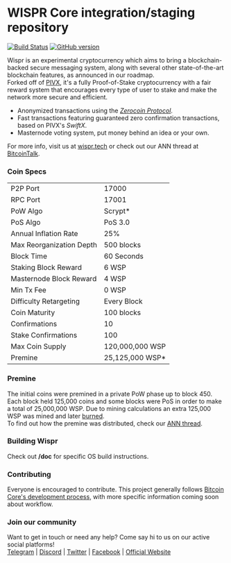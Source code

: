 WISPR Core integration/staging repository
=====================================

[![Build Status](https://travis-ci.org/WisprProject/core.svg?branch=0.3_RC)](https://travis-ci.org/WisprProject/core) [![GitHub version](https://badge.fury.io/gh/WisprProject%2FWISPR.svg)](https://badge.fury.io/gh/WisprProject%2FWISPR)

Wispr is an experimental cryptocurrency which aims to bring a blockchain-backed secure messaging system, along with several other state-of-the-art blockchain features, as announced in our roadmap.<br>
Forked off of [PIVX](https://github.com/PIVX-Project/PIVX), it's a fully Proof-of-Stake cryptocurrency with a fair reward system that encourages every type of user to stake and make the network more secure and efficient.

- Anonymized transactions using the [_Zerocoin Protocol_](https://en.wikipedia.org/wiki/Zerocoin_protocol).
- Fast transactions featuring guaranteed zero confirmation transactions, based on PIVX's _SwiftX_.
- Masternode voting system, put money behind an idea or your own.

For more info, visit us at [wispr.tech](http://wispr.tech) or check out our ANN thread at [BitcoinTalk](https://bitcointalk.org/index.php?topic=4481839).

### Coin Specs

<table>
<tr><td>P2P Port</td><td>17000</td></tr>
<tr><td>RPC Port</td><td>17001</td></tr>
<tr><td>PoW Algo</td><td>Scrypt*</td></tr>
<tr><td>PoS Algo</td><td>PoS 3.0</td></tr>
<tr><td>Annual Inflation Rate</td><td>25%</td></tr>
<tr><td>Max Reorganization Depth</td><td>500 blocks</td></tr>
<tr><td>Block Time</td><td>60 Seconds</td></tr>
<tr><td>Staking Block Reward</td><td>6 WSP</td></tr>
<tr><td>Masternode Block Reward</td><td>4 WSP</td></tr>
<tr><td>Min Tx Fee</td><td>0 WSP</td></tr>
<tr><td>Difficulty Retargeting</td><td>Every Block</td></tr>
<tr><td>Coin Maturity</td><td>100 blocks</td></tr>
<tr><td>Confirmations</td><td>10</td></tr>
<tr><td>Stake Confirmations</td><td>100</td></tr>
<tr><td>Max Coin Supply</td><td>120,000,000 WSP</td></tr>
<tr><td>Premine</td><td>25,125,000 WSP*</td></tr>
</table>

### Premine
The initial coins were premined in a private PoW phase up to block 450. Each block held 125,000 coins and some blocks were PoS in order to make a total of 25,000,000 WSP. Due to mining calculations an extra 125,000 WSP was mined and later [burned](https://explorer.wispr.tech/tx/ccabff166654a078da5cda2aa758e1f801f14e8886c8b2fcc9e2d32126755fb9).<br>
To find out how the premine was distributed, check our [ANN thread](https://bitcointalk.org/index.php?topic=2561885).

### Building Wispr
Check out <b>/doc</b> for specific OS build instructions.

### Contributing
Everyone is encouraged to contribute. This project generally follows [Bitcoin Core's development process](https://github.com/bitcoin/bitcoin/blob/master/CONTRIBUTING.md), with more specific information coming soon about workflow.

### Join our community
Want to get in touch or need any help? Come say hi to us on our active social platforms!<br>
[Telegram](https://t.me/wisprchat) | [Discord](https://discord.gg/c7dvEXt) | [Twitter](http://twitter.com/WisprTech/) | [Facebook](https://facebook.com/WisprTech) | [Official Website](https://wispr.tech/)
